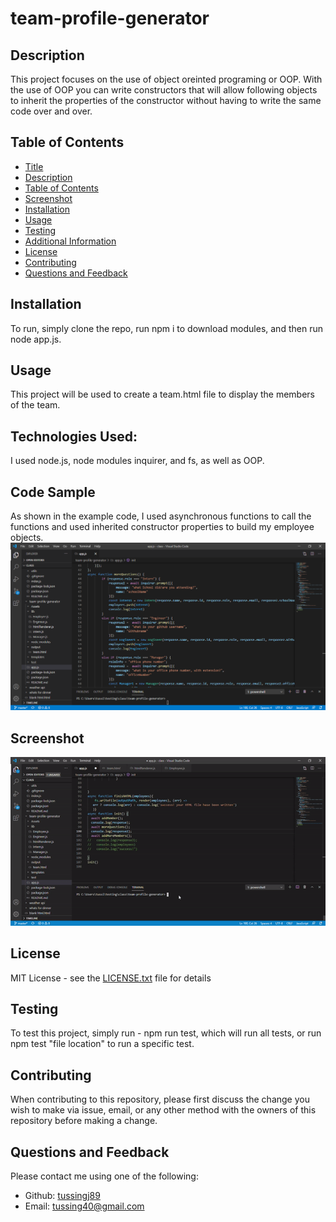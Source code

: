 
  
  # team-profile-generator
 
  ## Description
  This project focuses on the use of object oreinted programing or OOP. With the use of OOP you can write constructors that will allow following objects to inherit the properties of the constructor without having to write the same code over and over.
  
  ## Table of Contents
  - [Title](#Title)
  - [Description](#description)
  - [Table of Contents](#table-of-contents)
  - [Screenshot](#screenshots)
  - [Installation](#installation)
  - [Usage](#usage)
  - [Testing](#testing)
  - [Additional Information](#additional-information)
  - [License](#license)
  - [Contributing](#contributing)
  - [Questions and Feedback](#questions-and-feedback)

  ## Installation
   To run, simply clone the repo, run npm i to download modules, and then run node app.js.

  ## Usage
  This project will be used to create a team.html file to display the members of the team.

  ## Technologies Used:
  I used node.js, node modules inquirer, and fs, as well as OOP.

  ## Code Sample
  As shown in the example code, I used asynchronous functions to call the functions and used inherited constructor properties to build my employee objects.
  <img src="./Assets/sampleCode.png" alt="team-profile-generator"/>

  ## Screenshot
  <img src="./Assets/screenshot.gif" alt="team-profile-generator"/>

  ## License
  MIT License - see the [LICENSE.txt](https://github.com/tussingj89/team-profile-generator/blob/main/LICENSE.txt) file for details
  
  ## Testing 
  To test this project, simply run - npm run test, which will run all tests, or run npm test "file location" to run a specific test.

  ## Contributing
  When contributing to this repository, please first discuss the change you wish to make via issue, email, or any other method with the owners of this repository before making a change.
  
  ## Questions and Feedback
  Please contact me using one of the following:
  - Github: [tussingj89](https://gist.github.com/tussingj89)
  - Email: tussing40@gmail.com
